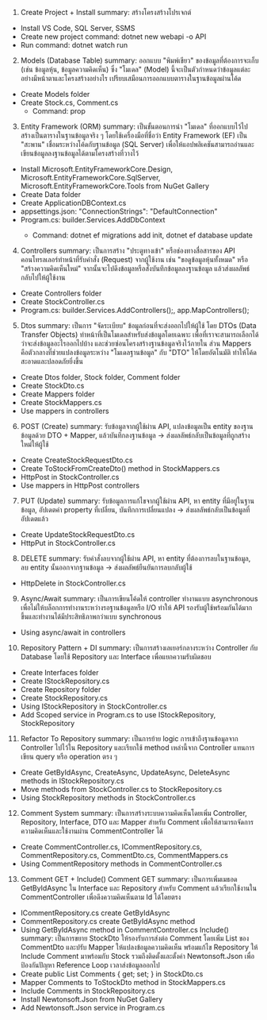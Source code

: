 1. Create Project + Install
summary: สร้างโครงสร้างโปรเจกต์
- Install VS Code, SQL Server, SSMS
- Create new project command: dotnet new webapi -o API
- Run command: dotnet watch run

2. Models (Database Table)
summary: ออกแบบ "พิมพ์เขียว" ของข้อมูลที่ต้องการจะเก็บ (เช่น ข้อมูลหุ้น, ข้อมูลความคิดเห็น) ซึ่ง "โมเดล" (Model) นี้จะเป็นตัวกำหนดว่าข้อมูลแต่ละอย่างมีหน้าตาและโครงสร้างอย่างไร เปรียบเสมือนการออกแบบตารางในฐานข้อมูลผ่านโค้ด
- Create Models folder
- Create Stock.cs, Comment.cs 
    - Command: prop

3. Entity Framework (ORM)
summary: เป็นขั้นตอนการนำ "โมเดล" ที่ออกแบบไว้ไปสร้างเป็นตารางในฐานข้อมูลจริง ๆ โดยใช้เครื่องมือที่ชื่อว่า Entity Framework (EF) เป็น "สะพาน" เชื่อมระหว่างโค้ดกับฐานข้อมูล (SQL Server) เพื่อให้แอปพลิเคชันสามารถอ่านและเขียนข้อมูลลงฐานข้อมูลได้ตามโครงสร้างที่วางไว้
- Install Microsoft.EntityFrameworkCore.Design, 
Microsoft.EntityFrameworkCore.SqlServer, 
Microsoft.EntityFrameworkCore.Tools from NuGet Gallery
- Create Data folder
- Create ApplicationDBContext.cs
- appsettings.json: "ConnectionStrings": "DefaultConnection"
- Program.cs: builder.Services.AddDbContext<ApplicationDBContext>
    - Command: dotnet ef migrations add init, dotnet ef database update

4. Controllers
summary: เป็นการสร้าง "ประตูทางเข้า" หรือช่องทางสื่อสารของ API คอนโทรลเลอร์ทำหน้าที่รับคำสั่ง (Request) จากผู้ใช้งาน เช่น "ขอดูข้อมูลหุ้นทั้งหมด" หรือ "สร้างความคิดเห็นใหม่" จากนั้นจะไปดึงข้อมูลหรือสั่งบันทึกข้อมูลลงฐานข้อมูล แล้วส่งผลลัพธ์กลับไปให้ผู้ใช้งาน
- Create Controllers folder
- Create StockController.cs
- Program.cs: builder.Services.AddControllers();, app.MapControllers();

5. Dtos
summary: เป็นการ "จัดระเบียบ" ข้อมูลก่อนที่จะส่งออกไปให้ผู้ใช้ โดย DTOs (Data Transfer Objects) ทำหน้าที่เป็นโมเดลสำหรับส่งข้อมูลโดยเฉพาะ เพื่อที่เราจะสามารถเลือกได้ว่าจะส่งข้อมูลอะไรออกไปบ้าง และช่วยซ่อนโครงสร้างฐานข้อมูลจริงไว้ภายใน ส่วน Mappers คือตัวกลางที่ช่วยแปลงข้อมูลระหว่าง "โมเดลฐานข้อมูล" กับ "DTO" ให้โดยอัตโนมัติ ทำให้โค้ดสะอาดและปลอดภัยยิ่งขึ้น
- Create Dtos folder, Stock folder, Comment folder
- Create StockDto.cs
- Create Mappers folder
- Create StockMappers.cs
- Use mappers in controllers

6. POST (Create)
summary: รับข้อมูลจากผู้ใช้ผ่าน API, แปลงข้อมูลเป็น entity ของฐานข้อมูลด้วย DTO + Mapper, แล้วบันทึกลงฐานข้อมูล → ส่งผลลัพธ์กลับเป็นข้อมูลที่ถูกสร้างใหม่ให้ผู้ใช้ 
- Create CreateStockRequestDto.cs
- Create ToStockFromCreateDto() method in StockMappers.cs
- HttpPost in StockController.cs
- Use mappers in HttpPost controllers

7. PUT (Update)
summary: รับข้อมูลการแก้ไขจากผู้ใช้ผ่าน API, หา entity ที่มีอยู่ในฐานข้อมูล, อัปเดตค่า property ที่เปลี่ยน, บันทึกการเปลี่ยนแปลง → ส่งผลลัพธ์กลับเป็นข้อมูลที่อัปเดตแล้ว
- Create UpdateStockRequestDto.cs
- HttpPut in StockController.cs

8. DELETE
summary: รับคำสั่งลบจากผู้ใช้ผ่าน API, หา entity ที่ต้องการลบในฐานข้อมูล, ลบ entity นั้นออกจากฐานข้อมูล → ส่งผลลัพธ์ยืนยันการลบกลับผู้ใช้
- HttpDelete in StockController.cs

9. Async/Await
summary: เป็นการเขียนโค้ดให้ controller ทำงานแบบ asynchronous เพื่อไม่ให้บล็อกการทำงานระหว่างรอฐานข้อมูลหรือ I/O ทำให้ API รองรับผู้ใช้พร้อมกันได้มากขึ้นและทำงานได้มีประสิทธิภาพกว่าแบบ synchronous
- Using async/await in controllers

10. Repository Pattern + DI
summary: เป็นการสร้างเลเยอร์กลางระหว่าง Controller กับ Database โดยใช้ Repository และ Interface เพื่อแยกความรับผิดชอบ
- Create Interfaces folder
- Create IStockRepository.cs
- Create Repository folder
- Create StockRepository.cs
- Using IStockRepository in StockController.cs
- Add Scoped service in Program.cs to use IStockRepository, StockRepository

11. Refactor To Repository
summary: เป็นการย้าย logic การเข้าถึงฐานข้อมูลจาก Controller ไปไว้ใน Repository และเรียกใช้ method เหล่านี้จาก Controller แทนการเขียน query หรือ operation ตรง ๆ
- Create GetByIdAsync, CreateAsync, UpdateAsync, DeleteAsync methods in IStockRepository.cs
- Move methods from StockController.cs to StockRepository.cs
- Using StockRepository methods in StockController.cs

12. Comment System
summary: เป็นการสร้างระบบความคิดเห็นโดยเพิ่ม Controller, Repository, Interface, DTO และ Mapper สำหรับ Comment เพื่อให้สามารถจัดการความคิดเห็นและใช้งานผ่าน CommentController ได้
- Create CommentController.cs, ICommentRepository.cs, CommentRepository.cs, CommentDto.cs, CommentMappers.cs
- Using CommentRepository methods in CommentController.cs

13. Comment GET + Include()
Comment GET
summary: เป็นการเพิ่มเมธอด GetByIdAsync ใน Interface และ Repository สำหรับ Comment แล้วเรียกใช้งานใน CommentController เพื่อดึงความคิดเห็นตาม Id ได้โดยตรง
- ICommentRepository.cs create GetByIdAsync
- CommentRepository.cs create GetByIdAsync method
- Using GetByIdAsync method in CommentController.cs
Include()
summary: เป็นการขยาย StockDto ให้รองรับการส่งต่อ Comment โดยเพิ่ม List ของ CommentDto และปรับ Mapper ให้แปลงข้อมูลความคิดเห็น พร้อมแก้ไข Repository ให้ Include Comment มาพร้อมกับ Stock รวมถึงติดตั้งและตั้งค่า Newtonsoft.Json เพื่อป้องกันปัญหา Reference Loop เวลาส่งข้อมูลออกไป
- Create public List<CommentDto> Comments { get; set; } in StockDto.cs
- Mapper Comments to ToStockDto method in StockMappers.cs
- Include Comments in StockRepository.cs
- Install Newtonsoft.Json from NuGet Gallery
- Add Newtonsoft.Json service in Program.cs